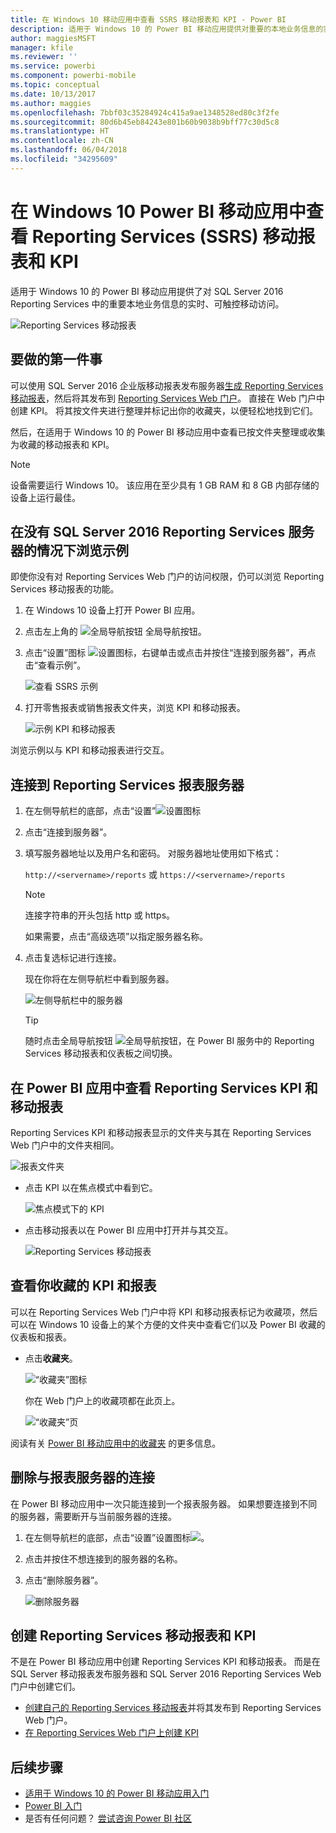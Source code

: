 ```yaml
---
title: 在 Windows 10 移动应用中查看 SSRS 移动报表和 KPI - Power BI
description: 适用于 Windows 10 的 Power BI 移动应用提供对重要的本地业务信息的实时、可触控的移动访问。
author: maggiesMSFT
manager: kfile
ms.reviewer: ''
ms.service: powerbi
ms.component: powerbi-mobile
ms.topic: conceptual
ms.date: 10/13/2017
ms.author: maggies
ms.openlocfilehash: 7bbf03c35284924c415a9ae1348528ed80c3f2fe
ms.sourcegitcommit: 80d6b45eb84243e801b60b9038b9bff77c30d5c8
ms.translationtype: HT
ms.contentlocale: zh-CN
ms.lasthandoff: 06/04/2018
ms.locfileid: "34295609"
---
```

# <a name="view-reporting-services-ssrs-mobile-reports-and-kpis-in-the-windows-10-power-bi-mobile-app"></a>在 Windows 10 Power BI 移动应用中查看 Reporting Services (SSRS) 移动报表和 KPI
适用于 Windows 10 的 Power BI 移动应用提供了对 SQL Server 2016 Reporting Services 中的重要本地业务信息的实时、可触控移动访问。 

![Reporting Services 移动报表](media/mobile-app-windows-10-ssrs-kpis-mobile-reports/power-bi-ssrs-mobile-report.png)

## <a name="first-things-first"></a>要做的第一件事
可以使用 SQL Server 2016 企业版移动报表发布服务器[生成 Reporting Services 移动报表](https://msdn.microsoft.com/library/mt652547.aspx)，然后将其发布到 [Reporting Services Web 门户](https://msdn.microsoft.com/library/mt637133.aspx)。 直接在 Web 门户中创建 KPI。 将其按文件夹进行整理并标记出你的收藏夹，以便轻松地找到它们。 

然后，在适用于 Windows 10 的 Power BI 移动应用中查看已按文件夹整理或收集为收藏的移动报表和 KPI。 

> [!NOTE]
> 设备需要运行 Windows 10。 该应用在至少具有 1 GB RAM 和 8 GB 内部存储的设备上运行最佳。
> 
> 

## <a name="explore-samples-without-a-sql-server-2016-reporting-services-server"></a>在没有 SQL Server 2016 Reporting Services 服务器的情况下浏览示例
即使你没有对 Reporting Services Web 门户的访问权限，仍可以浏览 Reporting Services 移动报表的功能。

1. 在 Windows 10 设备上打开 Power BI 应用。
2. 点击左上角的 ![全局导航按钮 ](media/mobile-app-windows-10-ssrs-kpis-mobile-reports/powerbi_windows10_options_icon.png) 全局导航按钮。
3. 点击“设置”图标 ![设置图标](media/mobile-app-windows-10-ssrs-kpis-mobile-reports/power-bi-settings-icon.png)，右键单击或点击并按住“连接到服务器”，再点击“查看示例”。
   
   ![查看 SSRS 示例](media/mobile-app-windows-10-ssrs-kpis-mobile-reports/power-bi-win10-connect-ssrs-samples.png)
4. 打开零售报表或销售报表文件夹，浏览 KPI 和移动报表。
   
   ![示例 KPI 和移动报表](media/mobile-app-windows-10-ssrs-kpis-mobile-reports/power-bi-win10-ssrs-sample-kpis.png)

浏览示例以与 KPI 和移动报表进行交互。

## <a name="connect-to-a-reporting-services-report-server"></a>连接到 Reporting Services 报表服务器
1. 在左侧导航栏的底部，点击“设置”![设置图标](media/mobile-app-windows-10-ssrs-kpis-mobile-reports/power-bi-settings-icon.png)
2. 点击“连接到服务器”。
3. 填写服务器地址以及用户名和密码。 对服务器地址使用如下格式：
   
     `http://<servername>/reports` 或 `https://<servername>/reports`
   
   > [!NOTE]
   > 连接字符串的开头包括 http 或 https。
   > 
   > 
   
    如果需要，点击“高级选项”以指定服务器名称。
4. 点击复选标记进行连接。 
   
   现在你将在左侧导航栏中看到服务器。
   
   ![左侧导航栏中的服务器](media/mobile-app-windows-10-ssrs-kpis-mobile-reports/power-bi-ssrs-mobile-report-server.png)
   
   >[!TIP]
   >随时点击全局导航按钮 ![全局导航按钮](media/mobile-app-windows-10-ssrs-kpis-mobile-reports/powerbi_windows10_options_icon.png)，在 Power BI 服务中的 Reporting Services 移动报表和仪表板之间切换。 
   > 

## <a name="view-reporting-services-kpis-and-mobile-reports-in-the-power-bi-app"></a>在 Power BI 应用中查看 Reporting Services KPI 和移动报表
Reporting Services KPI 和移动报表显示的文件夹与其在 Reporting Services Web 门户中的文件夹相同。

![报表文件夹](media/mobile-app-windows-10-ssrs-kpis-mobile-reports/power-bi-ssrs-mobile-report-folders.png)

* 点击 KPI 以在焦点模式中看到它。
  
    ![焦点模式下的 KPI](media/mobile-app-windows-10-ssrs-kpis-mobile-reports/power-bi-ssrs-mobile-report-kpis.png)
* 点击移动报表以在 Power BI 应用中打开并与其交互。
  
    ![Reporting Services 移动报表](media/mobile-app-windows-10-ssrs-kpis-mobile-reports/power-bi-ssrs-mobile-report.png)

## <a name="view-your-favorite-kpis-and-reports"></a>查看你收藏的 KPI 和报表
可以在 Reporting Services Web 门户中将 KPI 和移动报表标记为收藏项，然后可以在 Windows 10 设备上的某个方便的文件夹中查看它们以及 Power BI 收藏的仪表板和报表。

* 点击**收藏夹**。
  
   ![“收藏夹”图标](media/mobile-app-windows-10-ssrs-kpis-mobile-reports/power-bi-ssrs-mobile-report-favorite-menu.png)
  
   你在 Web 门户上的收藏项都在此页上。
  
   ![“收藏夹”页](media/mobile-app-windows-10-ssrs-kpis-mobile-reports/power-bi-windows-10-ssrs-favorites.png)

阅读有关 [Power BI 移动应用中的收藏夹](mobile-apps-favorites.md) 的更多信息。

## <a name="remove-a-connection-to-a-report-server"></a>删除与报表服务器的连接
在 Power BI 移动应用中一次只能连接到一个报表服务器。 如果想要连接到不同的服务器，需要断开与当前服务器的连接。

1. 在左侧导航栏的底部，点击“设置”设置图标![](media/mobile-app-windows-10-ssrs-kpis-mobile-reports/power-bi-settings-icon.png)。
2. 点击并按住不想连接到的服务器的名称。
3. 点击“删除服务器”。
   
    ![删除服务器](media/mobile-app-windows-10-ssrs-kpis-mobile-reports/power-bi-windows-10-ssrs-remove-server-menu.png)

## <a name="create-reporting-services-mobile-reports-and-kpis"></a>创建 Reporting Services 移动报表和 KPI
不是在 Power BI 移动应用中创建 Reporting Services KPI 和移动报表。 而是在 SQL Server 移动报表发布服务器和 SQL Server 2016 Reporting Services Web 门户中创建它们。

* [创建自己的 Reporting Services 移动报表](https://msdn.microsoft.com/library/mt652547.aspx)并将其发布到 Reporting Services Web 门户。
* [在 Reporting Services Web 门户上创建 KPI](https://msdn.microsoft.com/library/mt683632.aspx)

## <a name="next-steps"></a>后续步骤
* [适用于 Windows 10 的 Power BI 移动应用入门](mobile-windows-10-phone-app-get-started.md)  
* [Power BI 入门](service-get-started.md)  
* 是否有任何问题？ [尝试咨询 Power BI 社区](http://community.powerbi.com/)

